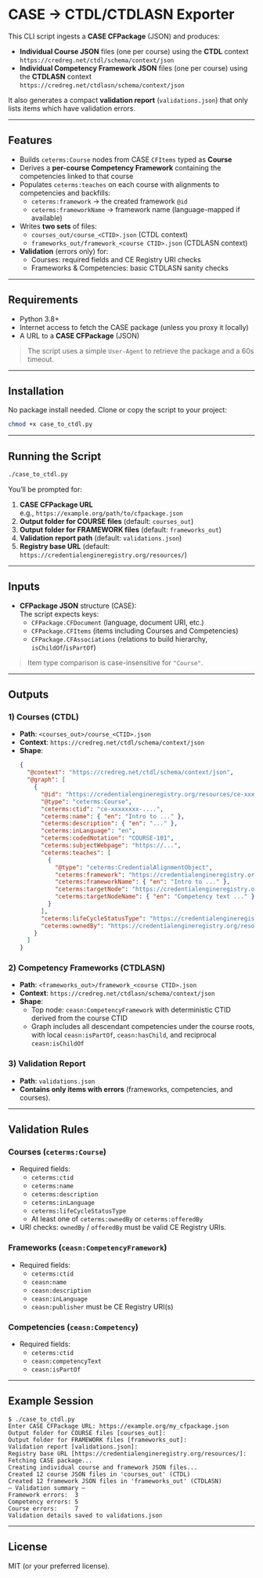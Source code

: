 # CASE → CTDL/CTDLASN Exporter

This CLI script ingests a **CASE CFPackage** (JSON) and produces:

- **Individual Course JSON** files (one per course) using the **CTDL** context  
  `https://credreg.net/ctdl/schema/context/json`
- **Individual Competency Framework JSON** files (one per course) using the **CTDLASN** context  
  `https://credreg.net/ctdlasn/schema/context/json`

It also generates a compact **validation report** (`validations.json`) that only lists items which have validation errors.

---

## Features

- Builds `ceterms:Course` nodes from CASE `CFItems` typed as **Course**
- Derives a **per-course Competency Framework** containing the competencies linked to that course
- Populates `ceterms:teaches` on each course with alignments to competencies and backfills:
  - `ceterms:framework` → the created framework `@id`
  - `ceterms:frameworkName` → framework name (language-mapped if available)
- Writes **two sets** of files:
  - `courses_out/course_<CTID>.json` (CTDL context)
  - `frameworks_out/framework_<course CTID>.json` (CTDLASN context)
- **Validation** (errors only) for:
  - Courses: required fields and CE Registry URI checks
  - Frameworks & Competencies: basic CTDLASN sanity checks

---

## Requirements

- Python 3.8+
- Internet access to fetch the CASE package (unless you proxy it locally)
- A URL to a **CASE CFPackage** (JSON)

> The script uses a simple `User-Agent` to retrieve the package and a 60s timeout.

---

## Installation

No package install needed. Clone or copy the script to your project:

```bash
chmod +x case_to_ctdl.py
```

---

## Running the Script

```bash
./case_to_ctdl.py
```

You’ll be prompted for:

1. **CASE CFPackage URL**  
   e.g., `https://example.org/path/to/cfpackage.json`
2. **Output folder for COURSE files** (default: `courses_out`)
3. **Output folder for FRAMEWORK files** (default: `frameworks_out`)
4. **Validation report path** (default: `validations.json`)
5. **Registry base URL** (default: `https://credentialengineregistry.org/resources/`)

---

## Inputs

- **CFPackage JSON** structure (CASE):  
  The script expects keys:
  - `CFPackage.CFDocument` (language, document URI, etc.)
  - `CFPackage.CFItems` (items including Courses and Competencies)
  - `CFPackage.CFAssociations` (relations to build hierarchy, `isChildOf`/`isPartOf`)

> Item type comparison is case-insensitive for `"Course"`.

---

## Outputs

### 1) Courses (CTDL)
- **Path**: `<courses_out>/course_<CTID>.json`
- **Context**: `https://credreg.net/ctdl/schema/context/json`
- **Shape**:
  ```json
  {
    "@context": "https://credreg.net/ctdl/schema/context/json",
    "@graph": [
      {
        "@id": "https://credentialengineregistry.org/resources/ce-xxxxxxxx-....",
        "@type": "ceterms:Course",
        "ceterms:ctid": "ce-xxxxxxxx-....",
        "ceterms:name": { "en": "Intro to ..." },
        "ceterms:description": { "en": "..." },
        "ceterms:inLanguage": "en",
        "ceterms:codedNotation": "COURSE-101",
        "ceterms:subjectWebpage": "https://...",
        "ceterms:teaches": [
          {
            "@type": "ceterms:CredentialAlignmentObject",
            "ceterms:framework": "https://credentialengineregistry.org/resources/ce-...",
            "ceterms:frameworkName": { "en": "Intro to ..." },
            "ceterms:targetNode": "https://credentialengineregistry.org/resources/ce-...",
            "ceterms:targetNodeName": { "en": "Competency text ..." }
          }
        ],
        "ceterms:lifeCycleStatusType": "https://credentialengineregistry.org/resources/ce-...", 
        "ceterms:ownedBy": "https://credentialengineregistry.org/resources/ce-..." 
      }
    ]
  }
  ```

### 2) Competency Frameworks (CTDLASN)
- **Path**: `<frameworks_out>/framework_<course CTID>.json`
- **Context**: `https://credreg.net/ctdlasn/schema/context/json`
- **Shape**:
  - Top node: `ceasn:CompetencyFramework` with deterministic CTID derived from the course CTID
  - Graph includes all descendant competencies under the course roots, with local `ceasn:isPartOf`, `ceasn:hasChild`, and reciprocal `ceasn:isChildOf`

### 3) Validation Report
- **Path**: `validations.json`
- **Contains only items with errors** (frameworks, competencies, and courses).

---

## Validation Rules

### Courses (`ceterms:Course`)
- Required fields:
  - `ceterms:ctid`
  - `ceterms:name`
  - `ceterms:description`
  - `ceterms:inLanguage`
  - `ceterms:lifeCycleStatusType`
  - At least one of `ceterms:ownedBy` or `ceterms:offeredBy`
- URI checks: `ownedBy` / `offeredBy` must be valid CE Registry URIs.

### Frameworks (`ceasn:CompetencyFramework`)
- Required fields:
  - `ceterms:ctid`
  - `ceasn:name`
  - `ceasn:description`
  - `ceasn:inLanguage`
  - `ceasn:publisher` must be CE Registry URI(s)

### Competencies (`ceasn:Competency`)
- Required fields:
  - `ceterms:ctid`
  - `ceasn:competencyText`
  - `ceasn:isPartOf`

---

## Example Session

```
$ ./case_to_ctdl.py
Enter CASE CFPackage URL: https://example.org/my_cfpackage.json
Output folder for COURSE files [courses_out]:
Output folder for FRAMEWORK files [frameworks_out]:
Validation report [validations.json]:
Registry base URL [https://credentialengineregistry.org/resources/]:
Fetching CASE package...
Creating individual course and framework JSON files...
Created 12 course JSON files in 'courses_out' (CTDL)
Created 12 framework JSON files in 'frameworks_out' (CTDLASN)
— Validation summary —
Framework errors:  3
Competency errors: 5
Course errors:     7
Validation details saved to validations.json
```

---

## License

MIT (or your preferred license).
